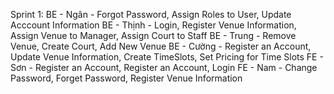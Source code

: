 Sprint 1:
BE - Ngân - Forgot Password, Assign Roles to User, Update Acccount Information 
BE - Thịnh - Login, Register Venue Information, Assign Venue to Manager, Assign Court to Staff
BE - Trung - Remove Venue, Create Court, Add New Venue
BE - Cường - Register an Account, Update Venue Information, Create TimeSlots, Set Pricing for Time Slots
FE - Sơn - Register an Account, Register an Account, Login
FE - Nam - Change Password, Forget Password, Register Venue Information
